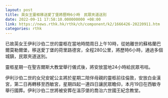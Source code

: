 ```yaml
---
layout: post
title: 英女王靈柩移送愛丁堡將歷時6小時　民眾夾道送別
date: 2022-09-11 17:58:10.000000000 +08:00
link: https://news.rthk.hk/rthk/ch/component/k2/1666426-20220911.htm
categories: rthk
---
```


已故英女王伊利沙伯二世的靈柩在當地時間周日上午10時，從她離世的蘇格蘭巴爾莫勒爾堡，移送愛丁堡的荷里路德宮，全程280公里，將歷時6小時，通過多個城鎮，民眾夾道送別。

靈柩星期一在聖吉爾斯大教堂舉行儀式後，將安放當地24小時給民眾弔唁。

伊利沙伯二世的女兒安妮公主將於星期二陪伴母親的靈柩前往倫敦，安放白金漢宮，第二日再轉移至西敏宮，星期四起一連四日讓民眾瞻仰，本月19日在西敏寺舉行國葬。伊利沙伯二世將被安葬在溫莎堡的喬治六世國王紀念教堂。
